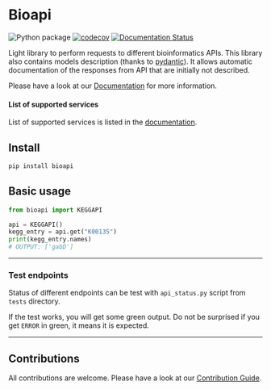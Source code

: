 # Bioapi

![Python package](https://github.com/motleystate/bioapi/workflows/Python%20package/badge.svg)
[![codecov](https://codecov.io/gh/motleystate/bioapi/branch/master/graph/badge.svg)](https://codecov.io/gh/motleystate/bioapi)
[![Documentation Status](https://readthedocs.org/projects/bioapi/badge/?version=latest)](https://bioapi.readthedocs.io/en/latest/?badge=latest)

Light library to perform requests to different bioinformatics APIs.
This library also contains models description (thanks to [pydantic](https://github.com/samuelcolvin/pydantic/)). It allows automatic
documentation of the responses from API that are initially not described.

Please have a look at our [Documentation](https://bioapi.readthedocs.io/en/latest/index.html) for more information.

#### List of supported services

List of supported services is listed in the [documentation](https://bioapi.readthedocs.io/en/latest/user_guide/supported_api.html).

## Install

```python
pip install bioapi
```

## Basic usage

```python
from bioapi import KEGGAPI

api = KEGGAPI()
kegg_entry = api.get("K00135")
print(kegg_entry.names)
# OUTPUT: ['gabD']
```

-----------------------------------------

### Test endpoints

Status of different endpoints can be test with `api_status.py` script from `tests` directory.

If the test works, you will get some green output. Do not be surprised if you get `ERROR` in green, it means it is expected.

-----------------------------------------

## Contributions

All contributions are welcome. Please have a look at our [Contribution Guide](https://bioapi.readthedocs.io/en/latest/contribution_guide/contributing.html).
